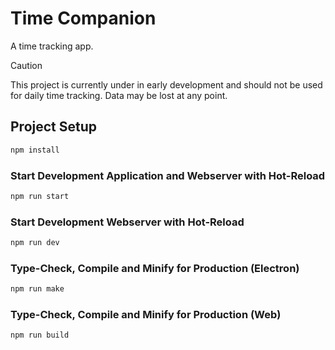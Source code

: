 # Time Companion

A time tracking app.

> [!CAUTION]
> This project is currently under in early development and should not be used for daily time tracking.
> Data may be lost at any point.

## Project Setup

```sh
npm install
```

### Start Development Application and Webserver with Hot-Reload

```sh
npm run start
```

### Start Development Webserver with Hot-Reload

```sh
npm run dev
```

### Type-Check, Compile and Minify for Production (Electron)

```sh
npm run make
```

### Type-Check, Compile and Minify for Production (Web)

```sh
npm run build
```
